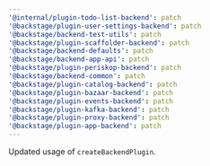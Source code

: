 ```yaml
---
'@internal/plugin-todo-list-backend': patch
'@backstage/plugin-user-settings-backend': patch
'@backstage/backend-test-utils': patch
'@backstage/plugin-scaffolder-backend': patch
'@backstage/backend-defaults': patch
'@backstage/backend-app-api': patch
'@backstage/plugin-periskop-backend': patch
'@backstage/backend-common': patch
'@backstage/plugin-catalog-backend': patch
'@backstage/plugin-bazaar-backend': patch
'@backstage/plugin-events-backend': patch
'@backstage/plugin-kafka-backend': patch
'@backstage/plugin-proxy-backend': patch
'@backstage/plugin-app-backend': patch
---
```


Updated usage of `createBackendPlugin`.
